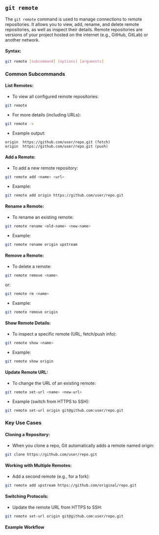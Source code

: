 ## `git remote`
The `git remote` command is used to manage connections to remote repositories. It allows you to view, add, rename, and delete remote repositories, as well as inspect their details. Remote repositories are versions of your project hosted on the internet (e.g., GitHub, GitLab) or another network.
#### Syntax:
```bash
git remote [subcommand] [options] [arguments]
```
### Common Subcommands
#### List Remotes:
- To view all configured remote repositories:
```bash
git remote
```
- For more details (including URLs):
```bash
git remote -v
```
- Example output:
```
origin  https://github.com/user/repo.git (fetch)
origin  https://github.com/user/repo.git (push)
```
#### Add a Remote:
- To add a new remote repository:
```bash
git remote add <name> <url>
```
- Example:
```bash
git remote add origin https://github.com/user/repo.git
```
#### Rename a Remote:
- To rename an existing remote:
```bash
git remote rename <old-name> <new-name>
```
- Example:
```bash
git remote rename origin upstream
```
#### Remove a Remote:
- To delete a remote:
```bash
git remote remove <name>
```
or:
```bash
git remote rm <name>
```
- Example:
```bash
git remote remove origin
```
#### Show Remote Details:
- To inspect a specific remote (URL, fetch/push info):
```bash
git remote show <name>
```
- Example:
```bash
git remote show origin
```
#### Update Remote URL:
- To change the URL of an existing remote:
```bash
git remote set-url <name> <new-url>
```
- Example (switch from HTTPS to SSH):
```bash
git remote set-url origin git@github.com:user/repo.git
```
### Key Use Cases
#### Cloning a Repository:
- When you clone a repo, Git automatically adds a remote named origin:
```bash
git clone https://github.com/user/repo.git
```
#### Working with Multiple Remotes:
- Add a second remote (e.g., for a fork):
```bash
git remote add upstream https://github.com/original/repo.git
```
#### Switching Protocols:
- Update the remote URL from HTTPS to SSH:
```bash
git remote set-url origin git@github.com:user/repo.git
```
#### Example Workflow
